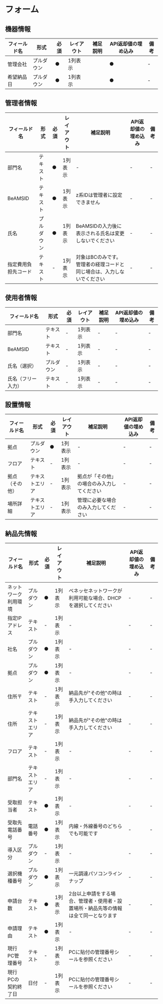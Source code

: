 # フォーム

## 機器情報

| フィールド名 | 形式       | 必須 | レイアウト | 補足説明 | API返却値の埋め込み | 備考 |
| ------------ | ---------- | ---- | ---------- | -------- | ------------------- | ---- |
| 管理会社     | プルダウン | ●    | 1列表示    |          | ●                   | -    |
| 希望納品日   | プルダウン | ●    | 1列表示    |          | ●                   | -    |

## 管理者情報

| フィールド名         | 形式       | 必須 | レイアウト | 補足説明                                                               | API返却値の埋め込み | 備考 |
| -------------------- | ---------- | ---- | ---------- | ---------------------------------------------------------------------- | ------------------- | ---- |
| 部門名               | テキスト   | ●    | 1列表示    | -                                                                      | -                   | -    |
| BeAMSID              | テキスト   | ●    | 1列表示    | z系IDは管理者に設定できません                                          | -                   | -    |
| 氏名                 | プルダウン | ●    | 1列表示    | BeAMSIDの入力後に表示される氏名は変更しないでください                  | -                   | -    |
| 指定費用負担先コード | テキスト   | -    | 1列表示    | 対象はBCのみです。管理者の経理コードと同じ場合は、入力しないでください | -                   | -    |

## 使用者情報

| フィールド名       | 形式       | 必須 | レイアウト | 補足説明 | API返却値の埋め込み | 備考 |
| ------------------ | ---------- | ---- | ---------- | -------- | ------------------- | ---- |
| 部門名             | テキスト   | -    | 1列表示    | -        | -                   | -    |
| BeAMSID            | テキスト   | -    | 1列表示    | -        | -                   | -    |
| 氏名（選択）       | プルダウン | -    | 1列表示    | -        | -                   | -    |
| 氏名（フリー入力） | テキスト   | -    | 1列表示    | -        | -                   | -    |

## 設置情報

| フィールド名   | 形式           | 必須 | レイアウト | 補足説明                                   | API返却値の埋め込み | 備考 |
| -------------- | -------------- | ---- | ---------- | ------------------------------------------ | ------------------- | ---- |
| 拠点           | プルダウン     | ●    | 1列表示    | -                                          | -                   | -    |
| フロア         | テキスト       | -    | 1列表示    | -                                          | -                   | -    |
| 拠点（その他） | テキストエリア | -    | 1列表示    | 拠点が「その他」の場合のみ入力してください | -                   | -    |
| 場所詳細       | テキストエリア | -    | 1列表示    | 管理に必要な場合のみ入力してください       | -                   | -    |

## 納品先情報

| フィールド名           | 形式           | 必須 | レイアウト | 補足説明                                                           | API返却値の埋め込み | 備考 |
| ---------------------- | -------------- | ---- | ---------- | ------------------------------------------------------------------ | ------------------- | ---- |
| ネットワーク利用環境   | プルダウン     | ●    | 1列表示    | ベネッセネットワークが利用可能な場合、DHCPを選択してください       | -                   | -    |
| 指定IPアドレス         | テキスト       | -    | 1列表示    | -                                                                  | -                   | -    |
| 社名                   | プルダウン     | ●    | 1列表示    | -                                                                  | -                   | -    |
| 拠点                   | プルダウン     | ●    | 1列表示    | -                                                                  | -                   | -    |
| 住所〒                 | テキスト       | -    | 1列表示    | 納品先が"その他"の時は手入力してください                          | -                   | -    |
| 住所                   | テキストエリア | -    | 1列表示    | 納品先が"その他"の時は手入力してください                          | -                   | -    |
| フロア                 | テキスト       | -    | 1列表示    | -                                                                  | -                   | -    |
| 部門名                 | テキストエリア | -    | 1列表示    | -                                                                  | -                   | -    |
| 受取担当者             | テキスト       | ●    | 1列表示    | -                                                                  | -                   | -    |
| 受取先電話番号         | 電話番号       | ●    | 1列表示    | 内線・外線番号のどちらでも可能です                                 | -                   | -    |
| 導入区分               | プルダウン     | -    | 1列表示    | -                                                                  | -                   | -    |
| 選択機種番号           | プルダウン     | ●    | 1列表示    | 一元調達パソコンラインナップ                                       | -                   | -    |
| 申請台数               | テキスト       | ●    | 1列表示    | 2台以上申請をする場合、管理者・使用者・設置場所・納品先等の情報は全て同一となります | -                   | -    |
| 申請理由               | テキスト       | ●    | 1列表示    | -                                                                  | -                   | -    |
| 現行PC管理番号         | テキスト       | -    | 1列表示    | PCに貼付の管理番号シールを参照ください                             | -                   | -    |
| 現行PCの契約終了日     | 日付           | -    | 1列表示    | PCに貼付の管理番号シールを参照ください                             | -                   | -    | 